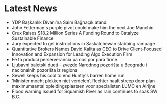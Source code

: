 # Latest News
-  YDP Başkanlık Divanı’na Saim Bağrıaçık atandı
-  John Fetterman's purple pivot could make him the next Joe Manchin
-  Crux Raises $18.2 Million Series A Funding Round to Catalyze Sustainable Finance
-  Jury expected to get instructions in Saskatchewan stabbing rampage
-  Quantitative Brokers Names David Kalita as CEO to Drive Client-Focused Innovation and Expansion for Leading Algo Execution Firm
-  Fe ta produci perserverancia pa nos por para firme
-  Ljubavni baletski dueti - zvezde Narodnog pozorišta u Beogradu i nacionalnih pozorišta iz regiona
-  Sewell keeps his cool to end Huntly's barren home run
-  ’Minister mocht plekken niet verdelen’. Rechter haalt streep door plan maximumaantal opleidingsplaatsen voor specialisten LUMC en Alrijne
-  Flood warning issued for Squamish River as rain continues to soak SW B.C.
